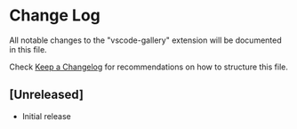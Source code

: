 # Change Log

All notable changes to the "vscode-gallery" extension will be documented in this file.

Check [Keep a Changelog](http://keepachangelog.com/) for recommendations on how to structure this file.

## [Unreleased]

- Initial release
